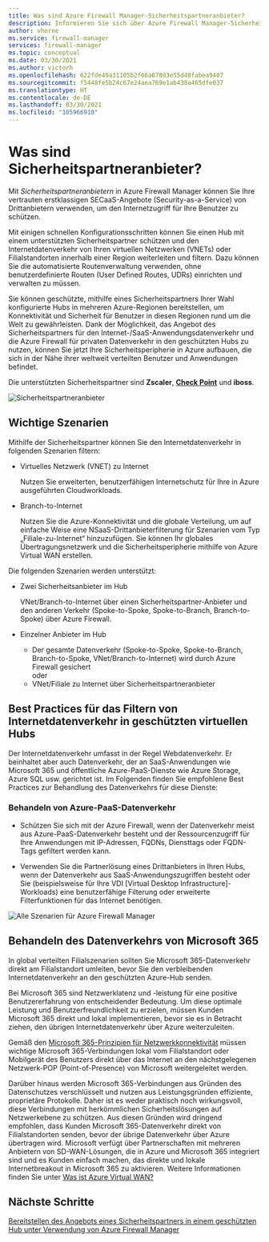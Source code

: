 ```yaml
---
title: Was sind Azure Firewall Manager-Sicherheitspartneranbieter?
description: Informieren Sie sich über Azure Firewall Manager-Sicherheitspartneranbieter.
author: vhorne
ms.service: firewall-manager
services: firewall-manager
ms.topic: conceptual
ms.date: 03/30/2021
ms.author: victorh
ms.openlocfilehash: 622fde49a31105b2f66a678d3e55d48fabea9487
ms.sourcegitcommit: f5448fe5b24c67e24aea769e1ab438a465dfe037
ms.translationtype: HT
ms.contentlocale: de-DE
ms.lasthandoff: 03/30/2021
ms.locfileid: "105966910"
---
```

# <a name="what-are-security-partner-providers"></a>Was sind Sicherheitspartneranbieter?

Mit *Sicherheitspartneranbietern* in Azure Firewall Manager können Sie Ihre vertrauten erstklassigen SECaaS-Angebote (Security-as-a-Service) von Drittanbietern verwenden, um den Internetzugriff für Ihre Benutzer zu schützen.

Mit einigen schnellen Konfigurationsschritten können Sie einen Hub mit einem unterstützten Sicherheitspartner schützen und den Internetdatenverkehr von Ihren virtuellen Netzwerken (VNETs) oder Filialstandorten innerhalb einer Region weiterleiten und filtern. Dazu können Sie die automatisierte Routenverwaltung verwenden, ohne benutzerdefinierte Routen (User Defined Routes, UDRs) einrichten und verwalten zu müssen.

Sie können geschützte, mithilfe eines Sicherheitspartners Ihrer Wahl konfigurierte Hubs in mehreren Azure-Regionen bereitstellen, um Konnektivität und Sicherheit für Benutzer in diesen Regionen rund um die Welt zu gewährleisten. Dank der Möglichkeit, das Angebot des Sicherheitspartners für den Internet-/SaaS-Anwendungsdatenverkehr und die Azure Firewall für privaten Datenverkehr in den geschützten Hubs zu nutzen, können Sie jetzt Ihre Sicherheitsperipherie in Azure aufbauen, die sich in der Nähe ihrer weltweit verteilten Benutzer und Anwendungen befindet.

Die unterstützten Sicherheitspartner sind **Zscaler**, **[Check Point](check-point-overview.md)** und **iboss**.

![Sicherheitspartneranbieter](media/trusted-security-partners/trusted-security-partners.png)

## <a name="key-scenarios"></a>Wichtige Szenarien

Mithilfe der Sicherheitspartner können Sie den Internetdatenverkehr in folgenden Szenarien filtern:

- Virtuelles Netzwerk (VNET) zu Internet

   Nutzen Sie erweiterten, benutzerfähigen Internetschutz für Ihre in Azure ausgeführten Cloudworkloads.

- Branch-to-Internet

   Nutzen Sie die Azure-Konnektivität und die globale Verteilung, um auf einfache Weise eine NSaaS-Drittanbieterfilterung für Szenarien vom Typ „Filiale-zu-Internet“ hinzuzufügen. Sie können Ihr globales Übertragungsnetzwerk und die Sicherheitsperipherie mithilfe von Azure Virtual WAN erstellen.

Die folgenden Szenarien werden unterstützt:
- Zwei Sicherheitsanbieter im Hub

   VNet/Branch-to-Internet über einen Sicherheitspartner-Anbieter und den anderen Verkehr (Spoke-to-Spoke, Spoke-to-Branch, Branch-to-Spoke) über Azure Firewall.
- Einzelner Anbieter im Hub

   - Der gesamte Datenverkehr (Spoke-to-Spoke, Spoke-to-Branch, Branch-to-Spoke, VNet/Branch-to-Internet) wird durch Azure Firewall gesichert<br>
      oder
   - VNet/Filiale zu Internet über Sicherheitspartneranbieter

## <a name="best-practices-for-internet-traffic-filtering-in-secured-virtual-hubs"></a>Best Practices für das Filtern von Internetdatenverkehr in geschützten virtuellen Hubs

Der Internetdatenverkehr umfasst in der Regel Webdatenverkehr. Er beinhaltet aber auch Datenverkehr, der an SaaS-Anwendungen wie Microsoft 365 und öffentliche Azure-PaaS-Dienste wie Azure Storage, Azure SQL usw. gerichtet ist. Im Folgenden finden Sie empfohlene Best Practices zur Behandlung des Datenverkehrs für diese Dienste:

### <a name="handling-azure-paas-traffic"></a>Behandeln von Azure-PaaS-Datenverkehr
 
- Schützen Sie sich mit der Azure Firewall, wenn der Datenverkehr meist aus Azure-PaaS-Datenverkehr besteht und der Ressourcenzugriff für Ihre Anwendungen mit IP-Adressen, FQDNs, Diensttags oder FQDN-Tags gefiltert werden kann.

- Verwenden Sie die Partnerlösung eines Drittanbieters in Ihren Hubs, wenn der Datenverkehr aus SaaS-Anwendungszugriffen besteht oder Sie (beispielsweise für Ihre VDI [Virtual Desktop Infrastructure]-Workloads) eine benutzerfähige Filterung oder erweiterte Filterfunktionen für das Internet benötigen.

![Alle Szenarien für Azure Firewall Manager](media/trusted-security-partners/all-scenarios.png)

## <a name="handling-microsoft-365-traffic"></a>Behandeln des Datenverkehrs von Microsoft 365

In global verteilten Filialszenarien sollten Sie Microsoft 365-Datenverkehr direkt am Filialstandort umleiten, bevor Sie den verbleibenden Internetdatenverkehr an den geschützten Azure-Hub senden.

Bei Microsoft 365 sind Netzwerklatenz und -leistung für eine positive Benutzererfahrung von entscheidender Bedeutung. Um diese optimale Leistung und Benutzerfreundlichkeit zu erzielen, müssen Kunden Microsoft 365 direkt und lokal implementieren, bevor sie es in Betracht ziehen, den übrigen Internetdatenverkehr über Azure weiterzuleiten.

Gemäß den [Microsoft 365-Prinzipien für Netzwerkkonnektivität](/microsoft-365/enterprise/microsoft-365-network-connectivity-principles) müssen wichtige Microsoft 365-Verbindungen lokal vom Filialstandort oder Mobilgerät des Benutzers direkt über das Internet an den nächstgelegenen Netzwerk-POP (Point-of-Presence) von Microsoft weitergeleitet werden.

Darüber hinaus werden Microsoft 365-Verbindungen aus Gründen des Datenschutzes verschlüsselt und nutzen aus Leistungsgründen effiziente, proprietäre Protokolle. Daher ist es weder praktisch noch wirkungsvoll, diese Verbindungen mit herkömmlichen Sicherheitslösungen auf Netzwerkebene zu schützen. Aus diesen Gründen wird dringend empfohlen, dass Kunden Microsoft 365-Datenverkehr direkt von Filialstandorten senden, bevor der übrige Datenverkehr über Azure übertragen wird. Microsoft verfügt über Partnerschaften mit mehreren Anbietern von SD-WAN-Lösungen, die in Azure und Microsoft 365 integriert sind und es Kunden einfach machen, das direkte und lokale Internetbreakout in Microsoft 365 zu aktivieren. Weitere Informationen finden Sie unter [Was ist Azure Virtual WAN?](../virtual-wan/virtual-wan-about.md)

## <a name="next-steps"></a>Nächste Schritte

[Bereitstellen des Angebots eines Sicherheitspartners in einem geschützten Hub unter Verwendung von Azure Firewall Manager](deploy-trusted-security-partner.md)
